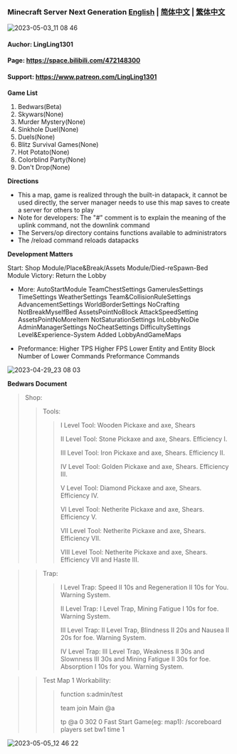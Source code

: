### Minecraft Server Next Generation [English](README.md) | [简体中文](README_ZH-CN.md) | [繁体中文](README_ZH-TW.md)

![2023-05-03_11 08 46](https://user-images.githubusercontent.com/65935235/235826804-8f719e9d-361b-4ca7-82a5-b266598437b0.png)

#### Auchor: LingLing1301
#### Page: https://space.bilibili.com/472148300
#### Support: https://www.patreon.com/LingLing1301

**Game List**
1. Bedwars(Beta)
2. Skywars(None)
3. Murder Mystery(None)
4. Sinkhole Duel(None)
5. Duels(None)
6. Blitz Survival Games(None)
7. Hot Potato(None)
8. Colorblind Party(None)
9. Don't Drop(None)

**Directions**
- This a map, game is realized through the built-in datapack, it cannot be used directly, the server manager needs to use this map saves to create a server for others to play
- Note for developers: The "#" comment is to explain the meaning of the uplink command, not the downlink command
- The Servers/op directory contains functions available to administrators
- The /reload command reloads datapacks

**Development Matters**

Start:
Shop Module/Place&Break/Assets Module/Died-reSpawn-Bed Module
Victory: Return the Lobby

- More:
AutoStartModule
TeamChestSettings
GamerulesSettings
TimeSettings
WeatherSettings
Team&CollisionRuleSettings
AdvancementSettings
WorldBorderSettings
NoCrafting
NotBreakMyselfBed
AssetsPointNoBlock
AttackSpeedSetting
AssetsPointNoMoreItem
NotSaturationSettings
InLobbyNoDie
AdminManagerSettings
NoCheatSettings
DifficultySettings
Level&Experience-System
Added LobbyAndGameMaps

- Preformance:
Higher TPS
Higher FPS
Lower Entity and Entity Block
Number of Lower Commands
Preformance Commands

![2023-04-29_23 08 03](https://user-images.githubusercontent.com/65935235/235310518-758914ab-5888-491d-8ff8-44cc215a649f.png)

**Bedwars Document**

> Shop:
> 
>> Tools:
>> 
>>> I Level Tool: Wooden Pickaxe and axe, Shears
>>> 
>>> II Level Tool: Stone Pickaxe and axe, Shears. Efficiency I.
>>> 
>>> III Level Tool: Iron Pickaxe and axe, Shears. Efficiency II.
>>> 
>>> IV Level Tool: Golden Pickaxe and axe, Shears. Efficiency III.
>>> 
>>> V Level Tool: Diamond Pickaxe and axe, Shears. Efficiency IV.
>>> 
>>> VI Level Tool: Netherite Pickaxe and axe, Shears. Efficiency V.
>>> 
>>> VII Level Tool: Netherite Pickaxe and axe, Shears. Efficiency VII.
>>> 
>>> VIII Level Tool: Netherite Pickaxe and axe, Shears. Efficiency VII and Haste III.

>> Trap:
>> 
>>> I Level Trap: Speed II 10s and Regeneration II 10s for You. Warning System.
>>> 
>>> II Level Trap: I Level Trap, Mining Fatigue I 10s for foe. Warning System.
>>> 
>>> III Level Trap: II Level Trap, Blindness II 20s and Nausea II 20s for foe. Warning System.
>>> 
>>> IV Level Trap: III Level Trap, Weakness II 30s and Slownness III 30s and Mining Fatigue II 30s for foe. Absorption I 10s for you. Warning System.

>> Test Map 1 Workability:
>> 
>>> function s:admin/test
>>> 
>>> team join Main @a
>>> 
>>> tp @a 0 302 0
>> Fast Start Game(eg: map1):
>>> /scoreboard players set bw1 time 1

![2023-05-05_12 46 22](https://user-images.githubusercontent.com/65935235/236385069-b294f8e1-c23c-4a09-a550-81a64cd9b9b0.png)


